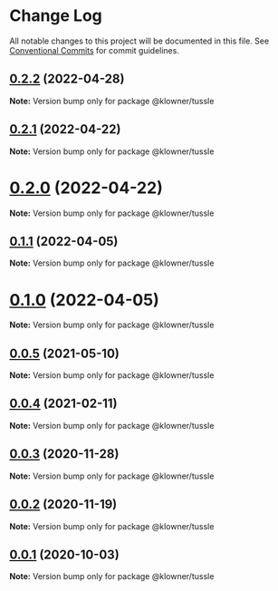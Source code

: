 # Change Log

All notable changes to this project will be documented in this file.
See [Conventional Commits](https://conventionalcommits.org) for commit guidelines.

## [0.2.2](https://github.com/Klowner/tussle/compare/v0.2.1...v0.2.2) (2022-04-28)

**Note:** Version bump only for package @klowner/tussle





## [0.2.1](https://github.com/Klowner/tussle/compare/v0.2.0...v0.2.1) (2022-04-22)

**Note:** Version bump only for package @klowner/tussle





# [0.2.0](https://github.com/Klowner/tussle/compare/v0.1.1...v0.2.0) (2022-04-22)

**Note:** Version bump only for package @klowner/tussle





## [0.1.1](https://github.com/Klowner/tussle/compare/v0.1.0...v0.1.1) (2022-04-05)

**Note:** Version bump only for package @klowner/tussle





# [0.1.0](https://github.com/Klowner/tussle/compare/v0.0.5...v0.1.0) (2022-04-05)

**Note:** Version bump only for package @klowner/tussle





## [0.0.5](https://github.com/Klowner/tussle/compare/v0.0.4...v0.0.5) (2021-05-10)

**Note:** Version bump only for package @klowner/tussle





## [0.0.4](https://github.com/Klowner/tussle/compare/v0.0.3...v0.0.4) (2021-02-11)

**Note:** Version bump only for package @klowner/tussle





## [0.0.3](https://github.com/Klowner/tussle/compare/v0.0.2...v0.0.3) (2020-11-28)

**Note:** Version bump only for package @klowner/tussle





## [0.0.2](https://github.com/Klowner/tussle/compare/v0.0.1...v0.0.2) (2020-11-19)

**Note:** Version bump only for package @klowner/tussle





## [0.0.1](https://github.com/Klowner/tussle/compare/v0.0.0...v0.0.1) (2020-10-03)

**Note:** Version bump only for package @klowner/tussle
